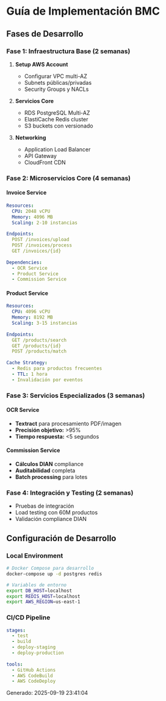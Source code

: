 # Guía de Implementación BMC

## Fases de Desarrollo

### Fase 1: Infraestructura Base (2 semanas)
1. **Setup AWS Account**
   - Configurar VPC multi-AZ
   - Subnets públicas/privadas
   - Security Groups y NACLs

2. **Servicios Core**
   - RDS PostgreSQL Multi-AZ
   - ElastiCache Redis cluster
   - S3 buckets con versionado

3. **Networking**
   - Application Load Balancer
   - API Gateway
   - CloudFront CDN

### Fase 2: Microservicios Core (4 semanas)

#### Invoice Service
```yaml
Resources:
  CPU: 2048 vCPU
  Memory: 4096 MB
  Scaling: 2-10 instancias
  
Endpoints:
  POST /invoices/upload
  POST /invoices/process
  GET /invoices/{id}
  
Dependencies:
  - OCR Service
  - Product Service
  - Commission Service
```

#### Product Service  
```yaml
Resources:
  CPU: 4096 vCPU
  Memory: 8192 MB
  Scaling: 3-15 instancias
  
Endpoints:
  GET /products/search
  GET /products/{id}
  POST /products/match
  
Cache Strategy:
  - Redis para productos frecuentes
  - TTL: 1 hora
  - Invalidación por eventos
```

### Fase 3: Servicios Especializados (3 semanas)

#### OCR Service
- **Textract** para procesamiento PDF/imagen
- **Precisión objetivo:** >95%
- **Tiempo respuesta:** <5 segundos

#### Commission Service
- **Cálculos DIAN** compliance
- **Auditabilidad** completa
- **Batch processing** para lotes

### Fase 4: Integración y Testing (2 semanas)
- Pruebas de integración
- Load testing con 60M productos
- Validación compliance DIAN

## Configuración de Desarrollo

### Local Environment
```bash
# Docker Compose para desarrollo
docker-compose up -d postgres redis

# Variables de entorno
export DB_HOST=localhost
export REDIS_HOST=localhost
export AWS_REGION=us-east-1
```

### CI/CD Pipeline
```yaml
stages:
  - test
  - build
  - deploy-staging
  - deploy-production
  
tools:
  - GitHub Actions
  - AWS CodeBuild
  - AWS CodeDeploy
```

Generado: 2025-09-19 23:41:04
